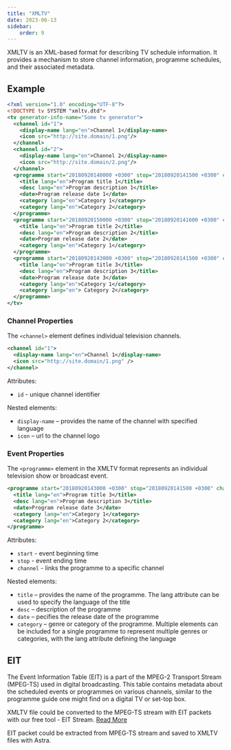 ```yaml
---
title: "XMLTV"
date: 2023-06-13
sidebar:
    order: 9
---
```


XMLTV is an XML-based format for describing TV schedule information. It provides a mechanism to store channel information, programme schedules, and their associated metadata. 

## Example

```xml
<?xml version="1.0" encoding="UTF-8"?>
<!DOCTYPE tv SYSTEM "xmltv.dtd">
<tv generator-info-name="Some tv generator">
  <channel id="1">
    <display-name lang="en">Channel 1</display-name>
    <icon src="http://site.domain/1.png"/>
  </channel>
  <channel id="2">
    <display-name lang="en">Channel 2</display-name>
    <icon src="http://site.domain/2.png"/>
  </channel>
  <programme start="20180920140000 +0300" stop="20180920141500 +0300" channel="1">
    <title lang="en">Program title 1</title>
    <desc lang="en">Program description 1</title>
    <date>Program release date 1</date>
    <category lang="en">Category 1</category>
    <category lang="en">Category 2</category>
  </programme>
  <programme start="20180920150000 +0300" stop="20180920141600 +0300" channel="1">
    <title lang="en">Program title 2</title>
    <desc lang="en">Program description 2</title>
    <date>Program release date 2</date>
    <category lang="en">Category 1</category>
  </programme>
  <programme start="20180920143000 +0300" stop="20180920141500 +0300" channel="2">
    <title lang="en">Program title 3</title>
    <desc lang="en">Program description 3</title>
    <date>Program release date 3</date>
    <category lang="en">Category 1</category>
    <category lang="en"> Category 2</category>
  </programme>
</tv>
```

### Channel Properties

The `<channel>` element defines individual television channels.

```xml
<channel id="1">
  <display-name lang="en">Channel 1</display-name>
  <icon src="http://site.domain/1.png" />
</channel>
```

Attributes:

- `id` - unique channel identifier

Nested elements:

- `display-name` – provides the name of the channel with specified language
- `icon` – url to the channel logo

### Event Properties

The `<programme>` element in the XMLTV format represents an individual television show or broadcast event.

```xml
<programme start="20180920143000 +0300" stop="20180920141500 +0300" channel="2">
  <title lang="en">Program title 3</title>
  <desc lang="en">Program description 3</title>
  <date>Program release date 3</date>
  <category lang="en">Category 1</category>
  <category lang="en">Category 2</category>
</programme>
```

Attributes:

- `start` - event beginning time
- `stop` - event ending time
- `channel` - links the programme to a specific channel

Nested elements:

- `title` – provides the name of the programme. The lang attribute can be used to specify the language of the title
- `desc` – description of the programme
- `date` – pecifies the release date of the programme
- `category` – genre or category of the programme. Multiple <category> elements can be included for a single programme to represent multiple genres or categories, with the lang attribute defining the language

## EIT

The Event Information Table (EIT) is a part of the MPEG-2 Transport Stream (MPEG-TS) used in digital broadcasting. This table contains metadata about the scheduled events or programmes on various channels, similar to the programme guide one might find on a digital TV or set-top box.

XMLTV file could be converted to the MPEG-TS stream with EIT packets with our free tool - EIT Stream. [Read More](../tools-and-utilities/eit-stream)

EIT packet could be extracted from MPEG-TS stream and saved to XMLTV files with Astra.
